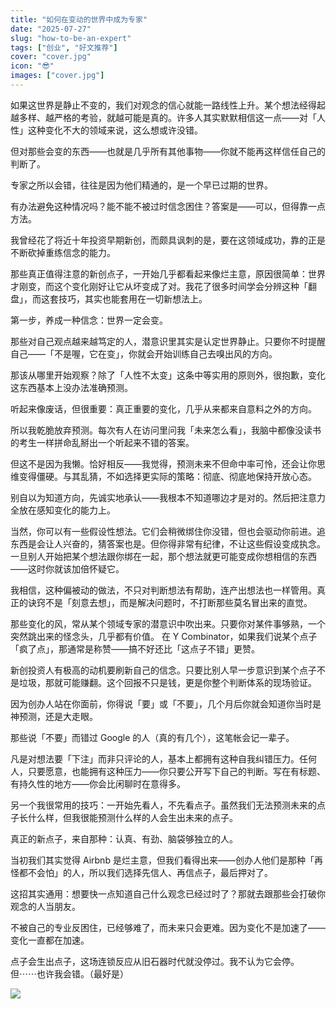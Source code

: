 ```yaml
---
title: "如何在变动的世界中成为专家"
date: "2025-07-27"
slug: "how-to-be-an-expert"
tags: ["创业", "好文推荐"]
cover: "cover.jpg"
icon: "😎"
images: ["cover.jpg"]
---
```

如果这世界是静止不变的，我们对观念的信心就能一路线性上升。某个想法经得起越多样、越严格的考验，就越可能是真的。许多人其实默默相信这一点——对「人性」这种变化不大的领域来说，这么想或许没错。



但对那些会变的东西——也就是几乎所有其他事物——你就不能再这样信任自己的判断了。



专家之所以会错，往往是因为他们精通的，是一个早已过期的世界。



有办法避免这种情况吗？能不能不被过时信念困住？答案是——可以，但得靠一点方法。



我曾经花了将近十年投资早期新创，而颇具讽刺的是，要在这领域成功，靠的正是不断砍掉重练信念的能力。



那些真正值得注意的新创点子，一开始几乎都看起来像烂主意，原因很简单：世界才刚变，而这个变化刚好让它从坏变成了对。我花了很多时间学会分辨这种「翻盘」，而这套技巧，其实也能套用在一切新想法上。



第一步，养成一种信念：世界一定会变。



那些对自己观点越来越笃定的人，潜意识里其实是认定世界静止。只要你不时提醒自己——「不是喔，它在变」，你就会开始训练自己去嗅出风的方向。



那该从哪里开始观察？除了「人性不太变」这条中等实用的原则外，很抱歉，变化这东西基本上没办法准确预测。



听起来像废话，但很重要：真正重要的变化，几乎从来都来自意料之外的方向。



所以我乾脆放弃预测。每次有人在访问里问我「未来怎么看」，我脑中都像没读书的考生一样拼命乱掰出一个听起来不错的答案。



但这不是因为我懒。恰好相反——我觉得，预测未来不但命中率可怜，还会让你思维变得僵硬。与其乱猜，不如选择更实际的策略：彻底、彻底地保持开放心态。



别自以为知道方向，先诚实地承认——我根本不知道哪边才是对的。然后把注意力全放在感知变化的能力上。



当然，你可以有一些假设性想法。它们会稍微绑住你没错，但也会驱动你前进。追东西是会让人兴奋的，猜答案也是。但你得非常有纪律，不让这些假设变成执念。
一旦别人开始把某个想法跟你绑在一起，那个想法就更可能变成你想相信的东西——这时你就该加倍怀疑它。



我相信，这种偏被动的做法，不只对判断想法有帮助，连产出想法也一样管用。真正的诀窍不是「刻意去想」，而是解决问题时，不打断那些莫名冒出来的直觉。



那些变化的风，常从某个领域专家的潜意识中吹出来。只要你对某件事够熟，一个突然跳出来的怪念头，几乎都有价值。
在 Y Combinator，如果我们说某个点子「疯了点」，那通常是称赞——搞不好还比「这点子不错」更赞。



新创投资人有极高的动机要刷新自己的信念。只要比别人早一步意识到某个点子不是垃圾，那就可能赚翻。这个回报不只是钱，更是你整个判断体系的现场验证。



因为创办人站在你面前，你得说「要」或「不要」，几个月后你就会知道你当时是神预测，还是大走眼。



那些说「不要」而错过 Google 的人（真的有几个），这笔帐会记一辈子。



凡是对想法要「下注」而非只评论的人，基本上都拥有这种自我纠错压力。任何人，只要愿意，也能拥有这种压力——你只要公开写下自己的判断。写在有标题、有持久性的地方——你会比闲聊时在意得多。



另一个我很常用的技巧：一开始先看人，不先看点子。虽然我们无法预测未来的点子长什么样，但我很能预测什么样的人会生出未来的点子。



真正的新点子，来自那种：认真、有劲、脑袋够独立的人。



当初我们其实觉得 Airbnb 是烂主意，但我们看得出来——创办人他们是那种「再怪都不会怕」的人，所以我们选择先信人、再信点子，最后押对了。



这招其实通用：想要快一点知道自己什么观念已经过时了？那就去跟那些会打破你观念的人当朋友。



不被自己的专业反困住，已经够难了，而未来只会更难。因为变化不是加速了——变化一直都在加速。



点子会生出点子，这场连锁反应从旧石器时代就没停过。我不认为它会停。
但⋯⋯也许我会错。（最好是）




![](https://prod-files-secure.s3.us-west-2.amazonaws.com/112d0858-5090-4d34-a606-b75eb8d65fd2/46476355-9cf3-4e99-9b7a-3531bc426380/1000202064.png?X-Amz-Algorithm=AWS4-HMAC-SHA256&X-Amz-Content-Sha256=UNSIGNED-PAYLOAD&X-Amz-Credential=ASIAZI2LB466WGXLOA4K%2F20251026%2Fus-west-2%2Fs3%2Faws4_request&X-Amz-Date=20251026T103313Z&X-Amz-Expires=3600&X-Amz-Security-Token=IQoJb3JpZ2luX2VjEM%2F%2F%2F%2F%2F%2F%2F%2F%2F%2F%2FwEaCXVzLXdlc3QtMiJHMEUCIQDcndGxS6y4BuHHCpM41imWQgdIBXE55%2BxnhzifIz2HzQIgdgxpi74G94UOJQqbX0Su7GGKCu%2FEzYhtn3Uk9cKXO%2BIqiAQIiP%2F%2F%2F%2F%2F%2F%2F%2F%2F%2FARAAGgw2Mzc0MjMxODM4MDUiDHmEeHZTBug%2FzAO2zCrcA%2BWfbLaOpxcAGGdM37CqsBXHWFDHh6d473eWEQtZR%2BboHnrGg8VS1ao6FzkwwJMCMRUHAGeigurA4htiak4VaFk0PXNHgEuFxtp75L4FaEvlFZxsREUN%2Fi29cQJQ02CZqqMfgWnuFXxPD9KgqPBu9WXyhy67hyDO3%2FKARqhS%2BhrxDSKxzbyQwnpK3V3UilO16K5GfJ46jEN03aWGd77v21aFUaAiO%2FhZUACsDgryE%2B%2FhKhflyvm2agPfxJ6SOaEtJZcJS9Yz72J4fJYoa9iydgozGfc726nliPnU5g1FF%2FkqNQsRq8ilT1SrKYJhzKx%2FQRZungml9OR0pSOn%2B1QCgmlznz9FmQusVX1vW2HND%2BwhM26CYoZTWsN1CTVjeSAc%2FP9OeJC4n6uKEIHeOE7YEzAwyj5fxy6RQwU%2B89HbEL8rJSasuikZpG9WE%2BlNEEOcohJBtn3%2BhKwEZOIGg6u%2BENExC2UDuDK9%2Bk4cY5DnHmg76A7lH9yWqpiWi9Irfk9qJ%2BT0HbBKNeJ3oqgdHb%2F8KyMlaI3RLhl%2Fe4yttyt4SZEUXMLWFfPYkuw16h4%2BOG18BEoVgG43WayBPSNTSD3WPPtudAWbgIhbma6nGsEExdGOAYCe7lMS5SJ0kV0%2BMPeA98cGOqUB4t4pbwPjuik6WYLEYszJ7QiL00YxWyuPreAikhD6Ap3e%2ByN18AgpxPC%2BwPFCjUMgMFWNmgXfZrtU5oioeSSnCnJyb629LJ9xfP9RoCWQSabPiJo6onrMrlsP5%2FoICoTorPurW1fHRK9zaTpL3nn5HwbFuIt9MmsD9VtfAuKtc97VygfgZTu2uouu6Bw2W8cOy%2BPJquK%2FbEarNh61fQpZfJiv06Kn&X-Amz-Signature=80a68a32dd6c65e2597103f387ebdd75e510f037fb46749ea812b267384a59af&X-Amz-SignedHeaders=host&x-amz-checksum-mode=ENABLED&x-id=GetObject)

